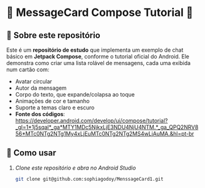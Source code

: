 # 🎀 MessageCard Compose Tutorial 🎀

## 💖 Sobre este repositório

Este é um **repositório de estudo** que implementa um exemplo de chat básico em **Jetpack Compose**, conforme o tutorial oficial do Android. Ele demonstra como criar uma lista rolável de mensagens, cada uma exibida num cartão com:

- Avatar circular  
- Autor da mensagem  
- Corpo do texto, que expande/colapsa ao toque  
- Animações de cor e tamanho  
- Suporte a temas claro e escuro  
- **Fonte dos códigos**: https://developer.android.com/develop/ui/compose/tutorial?_gl=1*1j5sqal*_ga*MTY1MDc5NjkxLjE3NDU4NjU4NTM.*_ga_QPQ2NRV856*MTc0NTg2NTg1My4xLjEuMTc0NTg2NTg2MS4wLjAuMA.&hl=pt-br

## 💖 Como usar

1. **Clone este repositório* e abra no Android Studio*  
   ```bash
   git clone git@github.com:sophiagodoy/MenssageCard1.git
